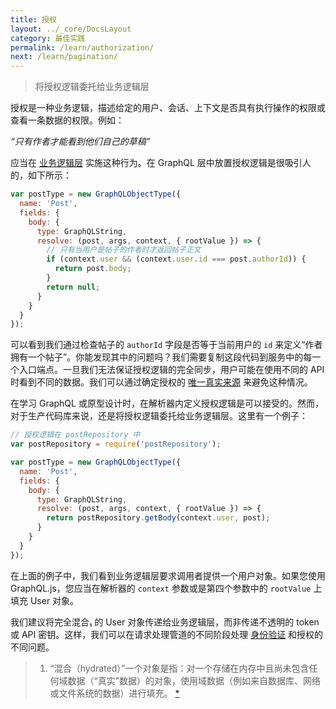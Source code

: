 ```yaml
---
title: 授权
layout: ../_core/DocsLayout
category: 最佳实践
permalink: /learn/authorization/
next: /learn/pagination/
---
```


> 将授权逻辑委托给业务逻辑层

授权是一种业务逻辑，描述给定的用户、会话、上下文是否具有执行操作的权限或查看一条数据的权限。例如：

*“只有作者才能看到他们自己的草稿”*

应当在 [业务逻辑层](/learn/thinking-in-graphs/#business-logic-layer) 实施这种行为。在 GraphQL 层中放置授权逻辑是很吸引人的，如下所示：

```javascript
var postType = new GraphQLObjectType({
  name: 'Post',
  fields: {
    body: {
      type: GraphQLString,
      resolve: (post, args, context, { rootValue }) => {
        // 只有当用户是帖子的作者时才返回帖子正文
        if (context.user && (context.user.id === post.authorId)) {
          return post.body;
        }
        return null;
      }
    }
  }
});
```

可以看到我们通过检查帖子的 `authorId` 字段是否等于当前用户的 `id` 来定义“作者拥有一个帖子”。你能发现其中的问题吗？我们需要复制这段代码到服务中的每一个入口端点。一旦我们无法保证授权逻辑的完全同步，用户可能在使用不同的 API 时看到不同的数据。我们可以通过确定授权的 [唯一真实来源](/learn/thinking-in-graphs/#business-logic-layer) 来避免这种情况。

在学习 GraphQL 或原型设计时，在解析器内定义授权逻辑是可以接受的。然而，对于生产代码库来说，还是将授权逻辑委托给业务逻辑层。这里有一个例子：

```javascript
// 授权逻辑在 postRepository 中
var postRepository = require('postRepository');

var postType = new GraphQLObjectType({
  name: 'Post',
  fields: {
    body: {
      type: GraphQLString,
      resolve: (post, args, context, { rootValue }) => {
        return postRepository.getBody(context.user, post);
      }
    }
  }
});
```

在上面的例子中，我们看到业务逻辑层要求调用者提供一个用户对象。如果您使用 GraphQL.js，您应当在解析器的 `context` 参数或是第四个参数中的 `rootValue` 上填充 User 对象。

我们建议将完全混合₁ 的 User 对象传递给业务逻辑层，而非传递不透明的 token 或 API 密钥。这样，我们可以在请求处理管道的不同阶段处理 [身份验证](/graphql-js/authentication-and-express-middleware/) 和授权的不同问题。

> 1. “混合（hydrated）”一个对象是指：对一个存储在内存中且尚未包含任何域数据（“真实”数据）的对象，使用域数据（例如来自数据库、网络或文件系统的数据）进行填充。 [\*](https://stackoverflow.com/questions/6991135/what-does-it-mean-to-hydrate-an-object)
